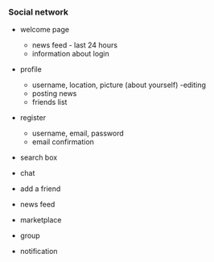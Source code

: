 ### Social network
- welcome page
    - news feed - last 24 hours
    - information about login
- profile
    - username, location, picture (about yourself) -editing
    - posting news
    - friends list
- register
    - username, email, password
    - email confirmation


- search box
- chat
- add a friend
- news feed
- marketplace
- group
- notification
